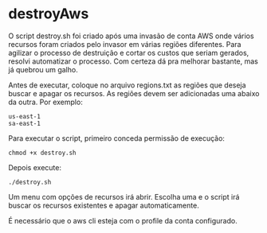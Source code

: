 # destroyAws
O script destroy.sh foi criado após uma invasão de conta AWS onde vários recursos foram criados pelo invasor em várias regiões diferentes.
Para agilizar o processo de destruição e cortar os custos que seriam gerados, resolvi automatizar o processo.
Com certeza dá pra melhorar bastante, mas já quebrou um galho.

Antes de executar, coloque no arquivo regions.txt as regiões que deseja buscar e apagar os recursos.
As regiões devem ser adicionadas uma abaixo da outra.
Por exemplo:
```
us-east-1
sa-east-1
```

Para executar o script, primeiro conceda permissão de execução:
```
chmod +x destroy.sh
```
Depois execute:
```
./destroy.sh
```
Um menu com opções de recursos irá abrir. Escolha uma e o script irá buscar os recursos existentes e apagar automaticamente.

É necessário que o aws cli esteja com o profile da conta configurado.

